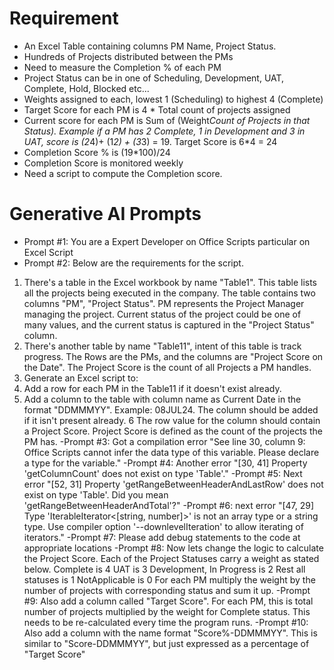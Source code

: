 # Requirement
- An Excel Table containing columns PM Name, Project Status.
- Hundreds of Projects distributed between the PMs
- Need to measure the Completion % of each PM
- Project Status can be in one of Scheduling, Development, UAT, Complete, Hold, Blocked etc...
- Weights assigned to each, lowest 1 (Scheduling) to highest 4 (Complete)
- Target Score for each PM is 4 * Total count of projects assigned
- Current score for each PM is Sum of (Weight*Count of Projects in that Status). Example if a PM has 2 Complete, 1 in Development and 3 in UAT, score is (2*4)+ (1*2) + (3*3) = 19. Target Score is 6*4 = 24
- Completion Score % is (19*100)/24
- Completion Score is monitored weekly
- Need a script to compute the Completion score.

# Generative AI Prompts
- Prompt #1: You are a Expert Developer on Office Scripts particular on Excel Script
- Prompt #2:
Below are the requirements for the script.
1. There's a table in the Excel workbook by name "Table1". This table lists all the projects being executed in the company. The table contains two columns "PM", "Project Status". PM represents the Project Manager managing the project. Current status of the project could be one of many values, and the current status is captured in the "Project Status" column.
2. There's another table by name "Table11", intent of this table is track progress. The Rows are the PMs, and the columns are "Project Score on the Date". The Project Score is the count of all Projects a PM handles. 
3. Generate an Excel script to:
4. Add a row for each PM in the Table11 if it doesn't exist already.
5. Add a column to the table with column name as Current Date in the format "DDMMMYY". Example: 08JUL24. The column should be added if it isn't present already.
6 The row value for the column should contain a Project Score. Project Score is defined as the count of the projects the PM has.
-Prompt #3: Got a compilation error "See line 30, column 9: Office Scripts cannot infer the data type of this variable. Please declare a type for the variable."
-Prompt #4: Another error "[30, 41] Property 'getColumnCount' does not exist on type 'Table'."
-Prompt #5: Next error "[52, 31] Property 'getRangeBetweenHeaderAndLastRow' does not exist on type 'Table'. Did you mean 'getRangeBetweenHeaderAndTotal'?"
-Prompt #6: next error "[47, 29] Type 'IterableIterator<[string, number]>' is not an array type or a string type. Use compiler option '--downlevelIteration' to allow iterating of iterators."
-Prompt #7: Please add debug statements to the code at appropriate locations
-Prompt #8: Now lets change the logic to calculate the Project Score. Each of the Project Statuses carry a weight as stated below.
Complete is 4
UAT is 3
Development, In Progress is 2
Rest all statuses is 1
NotApplicable is 0
For each PM multiply the weight by the number of projects with corresponding status and sum it up.
-Prompt #9: Also add a column called "Target Score". For each PM, this is total number of projects multiplied by the weight for Complete status.
This needs to be re-calculated every time the program runs.
-Prompt #10: Also add a column with the name format "Score%-DDMMMYY". This is similar to "Score-DDMMMYY", but just expressed as a percentage of "Target Score"

